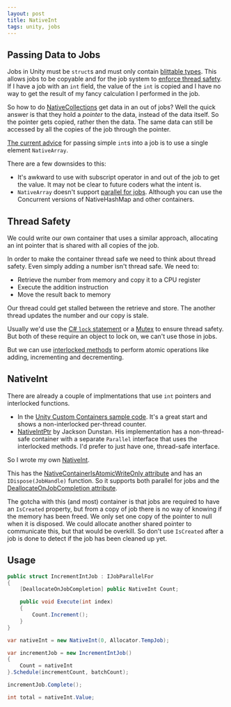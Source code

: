 ```yaml
---
layout: post
title: NativeInt
tags: unity, jobs
---
```

## Passing Data to Jobs

Jobs in Unity must be `struct`s and must only contain [blittable types](https://docs.microsoft.com/en-us/dotnet/framework/interop/blittable-and-non-blittable-types). This allows jobs to be copyable and for the job system to [enforce thread safety](https://docs.unity3d.com/Manual/JobSystemSafetySystem.html). If I have a job with an `int` field, the value of the `int` is copied and I have no way to get the result of my fancy calculation I performed in the job.

<!--more-->

So how to do [NativeCollections](https://docs.unity3d.com/Manual/JobSystemNativeContainer.html) get data in an out of jobs? Well the quick answer is that they hold a *pointer* to the data, instead of the data itself. So the pointer gets copied, rather then the data. The same data can still be accessed by all the copies of the job through the pointer.

[The current advice](https://forum.unity.com/threads/job-is-struct-no-pointers-allowed-so-how-does-a-job-return-a-value.523339/) for passing simple `int`s into a job is to use a single element `NativeArray`.

There are a few downsides to this:

- It's awkward to use with subscript operator in and out of the job to get the value. It may not be clear to future coders what the intent is.
- `NativeArray` doesn't support [parallel for jobs](https://docs.unity3d.com/ScriptReference/Unity.Jobs.IJobParallelFor.html). Although you can use the Concurrent versions of NativeHashMap and other containers.

## Thread Safety

We could write our own container that uses a similar approach, allocating an int pointer that is shared with all copies of the job.

In order to make the container thread safe we need to think about thread safety. Even simply adding a number isn't thread safe.
We need to:

- Retrieve the number from memory and copy it to a CPU register
- Execute the addition instruction
- Move the result back to memory

Our thread could get stalled between the retrieve and store. The another thread updates the number and our copy is stale.

Usually we'd use the [C# `lock` statement](https://docs.microsoft.com/en-us/dotnet/csharp/language-reference/keywords/lock-statement) or a [Mutex](https://docs.microsoft.com/en-us/dotnet/api/system.threading.mutex) to ensure thread safety. But both of these require an object to lock on, we can't use those in jobs.

But we can use [interlocked methods](https://docs.microsoft.com/en-us/dotnet/api/system.threading.interlocked) to perform atomic operations like adding, incrementing and decrementing.

## NativeInt

There are already a couple of implmentations that use `int` pointers and interlocked functions.

- In the [Unity Custom Containers sample code](https://docs.unity3d.com/Packages/com.unity.jobs@0.0/manual/custom_job_types.html#custom-nativecontainers). It's a great start and shows a non-interlocked per-thread counter.
- [NativeIntPtr](https://github.com/jacksondunstan/NativeCollections/blob/master/JacksonDunstanNativeCollections/NativeIntPtr.cs) by Jackson Dunstan. His implementation has a non-thread-safe container with a separate `Parallel` interface that uses the interlocked methods. I'd prefer to just have one, thread-safe interface.

So I wrote my own [NativeInt](https://github.com/johnsietsma/InfPoints/blob/master/com.infpoints/Runtime/NativeCollections/NativeInt.cs).

This has the [NativeContainerIsAtomicWriteOnly attribute](https://docs.unity3d.com/ScriptReference/Unity.Collections.LowLevel.Unsafe.NativeContainerIsAtomicWriteOnlyAttribute.html) and has an `IDispose(JobHandle)` function. So it supports both parallel for jobs and the [DeallocateOnJobCompletion attribute](https://docs.unity3d.com/ScriptReference/Unity.Collections.DeallocateOnJobCompletionAttribute.html).

The gotcha with this (and most) container is that jobs are required to have an `IsCreated` property, but from a copy of job there is no way of knowing if the memory has been freed. We only set one copy of the pointer to null when it is disposed. We could allocate another shared pointer to communicate this, but that would be overkill. So don't use `IsCreated` after a job is done to detect if the job has been cleaned up yet.

## Usage

```csharp
public struct IncrementIntJob : IJobParallelFor
{
    [DeallocateOnJobCompletion] public NativeInt Count;

    public void Execute(int index)
    {
        Count.Increment();
    }
}

var nativeInt = new NativeInt(0, Allocator.TempJob);

var incrementJob = new IncrementIntJob()
{
    Count = nativeInt
}.Schedule(incrementCount, batchCount);

incrementJob.Complete();

int total = nativeInt.Value;
```
